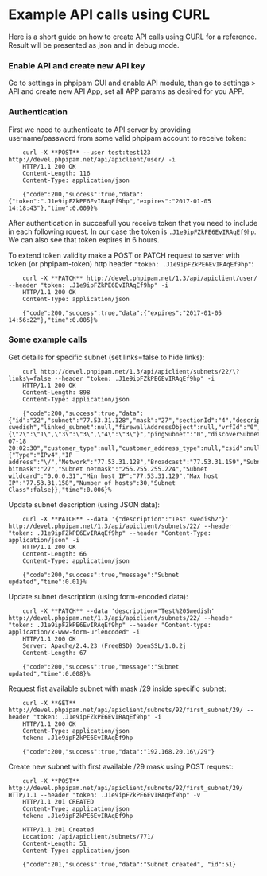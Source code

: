 # Example API calls using CURL

Here is a short guide on how to create API calls using CURL for a reference. Result will be presented as json and in debug mode.

### Enable API and create new API key

Go to settings in phpipam GUI and enable API module, than go to settings > API and create new API App, set all APP params as desired for you APP.

### Authentication

First we need to authenticate to API server by providing username/password from some valid phpipam account to receive token:

```
    curl -X **POST** --user test:test123 http://devel.phpipam.net/api/apiclient/user/ -i
    HTTP/1.1 200 OK
    Content-Length: 116
    Content-Type: application/json

    {"code":200,"success":true,"data":{"token":".J1e9ipFZkPE6EvIRAqEf9hp","expires":"2017-01-05 14:18:43"},"time":0.009}%
```

After authentication in succesfull you receive token that you need to include in each following rquest. In our case the token is `.J1e9ipFZkPE6EvIRAqEf9hp`. We can also see that token expires in 6 hours.



To extend token validity make a POST or PATCH request to server with token (or phpipam-token) http header `"token: .J1e9ipFZkPE6EvIRAqEf9hp"`:

```
    curl -X **PATCH** http://devel.phpipam.net/1.3/api/apiclient/user/ --header "token: .J1e9ipFZkPE6EvIRAqEf9hp" -i
    HTTP/1.1 200 OK
    Content-Type: application/json

    {"code":200,"success":true,"data":{"expires":"2017-01-05 14:56:22"},"time":0.005}%
```

### Some example calls

Get details for specific subnet (set links=false to hide links):
```
    curl http://devel.phpipam.net/1.3/api/apiclient/subnets/22/\?links\=false --header "token: .J1e9ipFZkPE6EvIRAqEf9hp" -i
    HTTP/1.1 200 OK
    Content-Length: 898
    Content-Type: application/json

    {"code":200,"success":true,"data":{"id":"22","subnet":"77.53.31.128","mask":"27","sectionId":"4","description":"Test swedish","linked_subnet":null,"firewallAddressObject":null,"vrfId":"0","masterSubnetId":"0","allowRequests":"0","vlanId":"0","showName":"0","device":"0","permissions":"{\"2\":\"1\",\"3\":\"3\",\"4\":\"3\"}","pingSubnet":"0","discoverSubnet":"0","DNSrecursive":"0","DNSrecords":"0","nameserverId":"0","scanAgent":"0","isFolder":"0","isFull":"0","tag":"2","threshold":"0","location":null,"editDate":"2016-07-18 20:02:30","customer_type":null,"customer_address_type":null,"csid":null,"calculation":{"Type":"IPv4","IP address":"\/","Network":"77.53.31.128","Broadcast":"77.53.31.159","Subnet bitmask":"27","Subnet netmask":"255.255.255.224","Subnet wildcard":"0.0.0.31","Min host IP":"77.53.31.129","Max host IP":"77.53.31.158","Number of hosts":30,"Subnet Class":false}},"time":0.006}%
```

Update subnet description (using JSON data):
```
    curl -X **PATCH** --data '{"description":"Test swedish2"}' http://devel.phpipam.net/1.3/api/apiclient/subnets/22/ --header "token: .J1e9ipFZkPE6EvIRAqEf9hp" --header "Content-Type: application/json" -i
    HTTP/1.1 200 OK
    Content-Length: 66
    Content-Type: application/json

    {"code":200,"success":true,"message":"Subnet updated","time":0.01}%
```
Update subnet description (using form-encoded data):
```
    curl -X **PATCH** --data 'description="Test%20Swedish' http://devel.phpipam.net/1.3/api/apiclient/subnets/22/ --header "token: .J1e9ipFZkPE6EvIRAqEf9hp" --header "Content-type: application/x-www-form-urlencoded" -i
    HTTP/1.1 200 OK
    Server: Apache/2.4.23 (FreeBSD) OpenSSL/1.0.2j
    Content-Length: 67

    {"code":200,"success":true,"message":"Subnet updated","time":0.008}%
```



Request fist available subnet with mask /29 inside specific subnet:
```
    curl -X **GET** http://devel.phpipam.net/api/apiclient/subnets/92/first_subnet/29/ --header "token: .J1e9ipFZkPE6EvIRAqEf9hp" -i
    HTTP/1.1 200 OK
    Content-Type: application/json
    token: .J1e9ipFZkPE6EvIRAqEf9hp

    {"code":200,"success":true,"data":"192.168.20.16\/29"}
```


Create new subnet with first available /29 mask using POST request:
```
    curl -X **POST** http://devel.phpipam.net/api/apiclient/subnets/92/first_subnet/29/ HTTP/1.1 --header "token: .J1e9ipFZkPE6EvIRAqEf9hp" -v
    HTTP/1.1 201 CREATED
    Content-Type: application/json
    token: .J1e9ipFZkPE6EvIRAqEf9hp

    HTTP/1.1 201 Created
    Location: /api/apiclient/subnets/771/
    Content-Length: 51
    Content-Type: application/json

    {"code":201,"success":true,"data":"Subnet created", "id":51}
```
